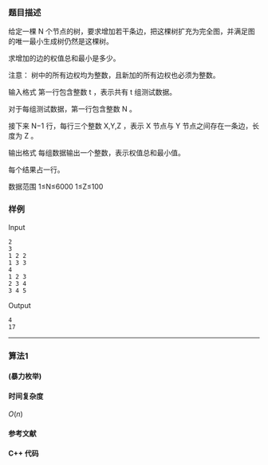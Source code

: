 ### 题目描述

给定一棵  N  个节点的树，要求增加若干条边，把这棵树扩充为完全图，并满足图的唯一最小生成树仍然是这棵树。

求增加的边的权值总和最小是多少。

注意： 树中的所有边权均为整数，且新加的所有边权也必须为整数。

输入格式
第一行包含整数  t ，表示共有  t  组测试数据。

对于每组测试数据，第一行包含整数  N 。

接下来  N−1  行，每行三个整数  X,Y,Z ，表示  X  节点与  Y  节点之间存在一条边，长度为  Z 。

输出格式
每组数据输出一个整数，表示权值总和最小值。

每个结果占一行。

数据范围
1≤N≤6000 
1≤Z≤100

### 样例

Input

```
2
3
1 2 2
1 3 3
4
1 2 3
2 3 4
3 4 5 
```

Output

```
4
17
```

----------

### 算法1
#### (暴力枚举)


#### 时间复杂度

$O(n)$

#### 参考文献

#### C++ 代码

``` cpp

```